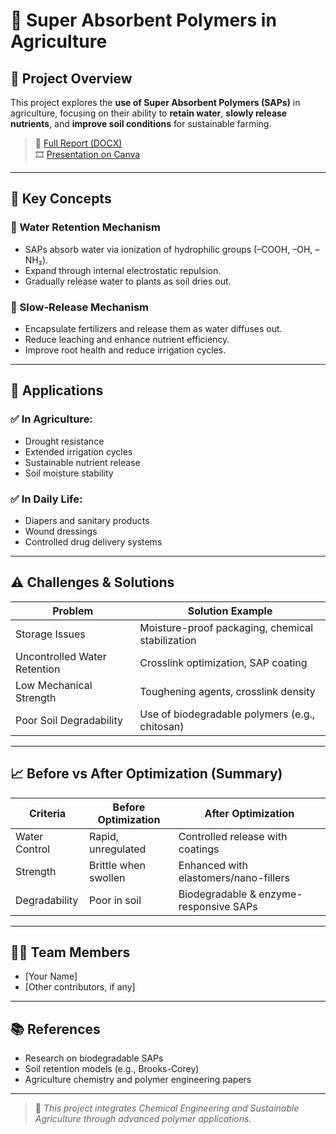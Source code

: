 # 🌱 Super Absorbent Polymers in Agriculture

## 📌 Project Overview

This project explores the **use of Super Absorbent Polymers (SAPs)** in agriculture, focusing on their ability to **retain water**, **slowly release nutrients**, and **improve soil conditions** for sustainable farming.

> 📄 [Full Report (DOCX)](report/sap_report.docx)  
> 🎞️ [Presentation on Canva](https://www.canva.com/design/DAGW7CPGfbc/Z-GRgW1FYb8A86pjZiMNAQ/edit?utm_content=DAGW7CPGfbc&utm_campaign=designshare&utm_medium=link2&utm_source=sharebutton)

---

## 🧪 Key Concepts

### 🌊 Water Retention Mechanism
- SAPs absorb water via ionization of hydrophilic groups (–COOH, –OH, –NH₂).
- Expand through internal electrostatic repulsion.
- Gradually release water to plants as soil dries out.

### 🧫 Slow-Release Mechanism
- Encapsulate fertilizers and release them as water diffuses out.
- Reduce leaching and enhance nutrient efficiency.
- Improve root health and reduce irrigation cycles.

---

## 🌾 Applications

### ✅ In Agriculture:
- Drought resistance  
- Extended irrigation cycles  
- Sustainable nutrient release  
- Soil moisture stability

### ✅ In Daily Life:
- Diapers and sanitary products  
- Wound dressings  
- Controlled drug delivery systems

---

## ⚠️ Challenges & Solutions

| Problem                          | Solution Example                               |
|----------------------------------|------------------------------------------------|
| Storage Issues                   | Moisture-proof packaging, chemical stabilization |
| Uncontrolled Water Retention     | Crosslink optimization, SAP coating            |
| Low Mechanical Strength          | Toughening agents, crosslink density           |
| Poor Soil Degradability          | Use of biodegradable polymers (e.g., chitosan) |

---

## 📈 Before vs After Optimization (Summary)

| Criteria         | Before Optimization       | After Optimization                        |
|------------------|---------------------------|-------------------------------------------|
| Water Control    | Rapid, unregulated         | Controlled release with coatings          |
| Strength         | Brittle when swollen       | Enhanced with elastomers/nano-fillers     |
| Degradability    | Poor in soil               | Biodegradable & enzyme-responsive SAPs    |

---

## 👨‍🔬 Team Members

- [Your Name]  
- [Other contributors, if any]

---

## 📚 References

- Research on biodegradable SAPs  
- Soil retention models (e.g., Brooks-Corey)  
- Agriculture chemistry and polymer engineering papers

---

> 🔬 *This project integrates Chemical Engineering and Sustainable Agriculture through advanced polymer applications.*
